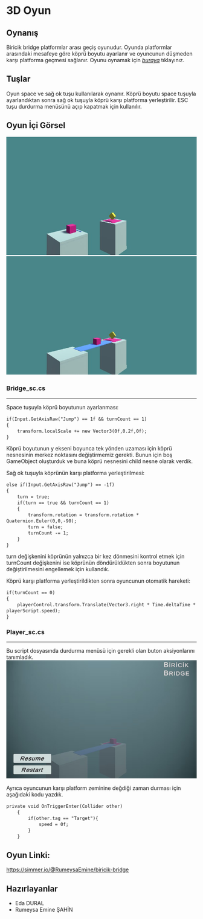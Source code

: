 # 3D Oyun
## Oynanış
Biricik bridge platformlar arası geçiş oyunudur. Oyunda platformlar arasındaki mesafeye göre köprü boyutu ayarlanır ve oyuncunun düşmeden karşı platforma geçmesi sağlanır. Oyunu oynamak için *[buraya](https://simmer.io/@RumeysaEmine/biricik-bridge)* tıklayınız.

## Tuşlar
Oyun space ve sağ ok tuşu kullanılarak oynanır. Köprü boyutu space tuşuyla ayarlandıktan sonra sağ ok tuşuyla köprü karşı platforma yerleştirilir. ESC tuşu durdurma menüsünü açıp kapatmak için kullanılır. 

## Oyun İçi Görsel
![](https://github.com/rumeysaemine/Game/blob/main/image/Oyun1.jpg)
![](https://github.com/rumeysaemine/Game/blob/main/image/Oyun2.jpg)

### Bridge_sc.cs
---
Space tuşuyla köprü boyutunun ayarlanması:
```
if(Input.GetAxisRaw("Jump") == 1f && turnCount == 1)
{
    transform.localScale += new Vector3(0f,0.2f,0f);
} 
```
Köprü boyutunun y ekseni boyunca tek yönden uzaması için köprü nesnesinin merkez noktasını değiştirmemiz gerekti. Bunun için boş GameObject oluşturduk ve buna köprü nesnesini child nesne olarak verdik.

Sağ ok tuşuyla köprünün karşı platforma yerleştirilmesi:
```
else if(Input.GetAxisRaw("Jump") == -1f)
{
    turn = true;
    if(turn == true && turnCount == 1)
    {
        transform.rotation = transform.rotation * Quaternion.Euler(0,0,-90);
        turn = false;
        turnCount -= 1;             
    }
}
```
turn değişkenini köprünün yalnızca bir kez dönmesini kontrol etmek için turnCount değişkenini ise köprünün döndürüldükten sonra boyutunun değiştirilmesini engellemek için kullandık. 

Köprü karşı platforma yerleştirildikten sonra oyuncunun otomatik hareketi:
```
if(turnCount == 0)
{
    playerControl.transform.Translate(Vector3.right * Time.deltaTime * playerScript.speed); 
}
```

### Player_sc.cs
---
Bu script dosyasında durdurma menüsü için gerekli olan buton aksiyonlarını tanımladık.
![](https://github.com/rumeysaemine/Game/blob/main/image/Oyun3.jpg)

Ayrıca oyuncunun karşı platform zeminine değdiği zaman durması için aşağıdaki kodu yazdık.
```
private void OnTriggerEnter(Collider other)
    {
        if(other.tag == "Target"){
            speed = 0f;
        }   
    }
```

## Oyun Linki:
https://simmer.io/@RumeysaEmine/biricik-bridge

## Hazırlayanlar
* Eda DURAL
* Rumeysa Emine ŞAHİN
